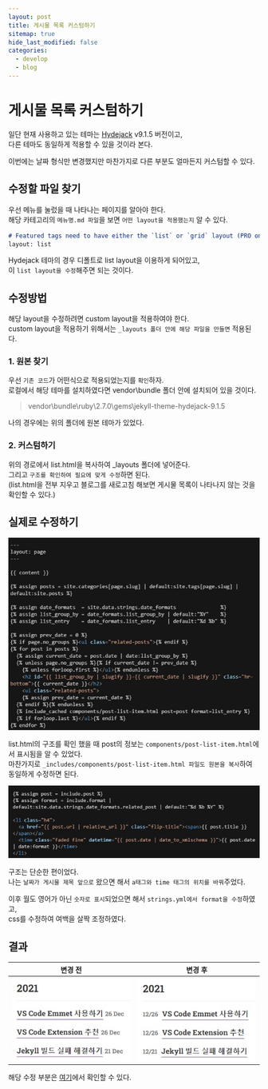 ```yaml
---
layout: post
title: 게시물 목록 커스텀하기
sitemap: true
hide_last_modified: false
categories:
  - develop
  - blog
---
```


# 게시물 목록 커스텀하기

일단 현재 사용하고 있는 테마는 [Hydejack](https://hydejack.com/) v9.1.5 버전이고,  
다른 테마도 동일하게 적용할 수 있을 것이라 본다.

이번에는 날짜 형식만 변경했지만 마찬가지로 다른 부분도 얼마든지 커스텀할 수 있다.

## 수정할 파일 찾기

우선 메뉴를 눌렀을 때 나타나는 페이지를 알아야 한다.  
해당 카테고리의 `메뉴명.md 파일`을 보면 `어떤 layout을 적용했는지` 알 수 있다.

```md
# Featured tags need to have either the `list` or `grid` layout (PRO only).
layout: list
```

Hydejack 테마의 경우 디폴트로 list layout을 이용하게 되어있고,  
이 `list layout을 수정`해주면 되는 것이다.

## 수정방법

해당 layout을 수정하려면 custom layout을 적용하여야 한다.  
custom layout을 적용하기 위해서는 `_layouts 폴더 안에 해당 파일을 만들면` 적용된다.

### 1. 원본 찾기

우선 `기존 코드`가 어떤식으로 적용되었는지를 `확인`하자.  
로컬에서 해당 테마를 설치하였다면 vendor\bundle 폴더 안에 설치되어 있을 것이다.

> vendor\bundle\ruby\2.7.0\gems\jekyll-theme-hydejack-9.1.5

나의 경우에는 위의 폴더에 원본 테마가 있었다.  

### 2. 커스텀하기

위의 경로에서 list.html을 복사하여 _layouts 폴더에 넣어준다.  
그리고 `구조를 확인하여 필요에 맞게 수정`하면 된다.  
(list.html을 전부 지우고 블로그를 새로고침 해보면 게시물 목록이 나타나지 않는 것을 확인할 수 있다.)

## 실제로 수정하기

![list.html](/assets/img/blog/develop/blog/post-list/list.jpg)

list.html의 구조를 확인 했을 때 post의 정보는 `components/post-list-item.html`에서 표시됨을 알 수 있었다.  
마찬가지로 `_includes/components/post-list-item.html 파일도 원본을 복사`하여 동일하게 수정하면 된다.

![post-list-item.html](/assets/img/blog/develop/blog/post-list/list-item.jpg)

구조는 단순한 편이었다.  
나는 `날짜가 게시물 제목 앞으로` 왔으면 해서 `a태그와 time 태그의 위치를 바꿔`주었다.

이후 월도 영어가 아닌 `숫자로 표시`되었으면 해서 `strings.yml에서 format을 수정`하였고,  
css를 수정하여 여백을 살짝 조정하였다.  

## 결과

| 변경 전  | 변경 후 |
| -- | -- |
| ![datetime-before](/assets/img/blog/develop/blog/post-list/date-before.jpg) | ![datetime-after](/assets/img/blog/develop/blog/post-list/date-after.jpg) |

해당 수정 부분은 [여기](https://github.com/applelime/applelime.github.io/commit/2122f2122b8c0e21d4a7fbc77b4a8fc667618665)에서 확인할 수 있다.